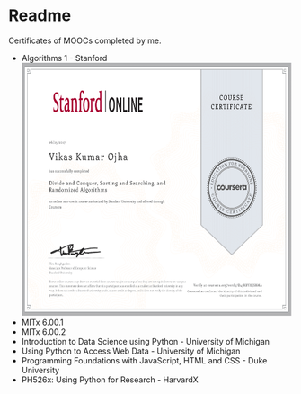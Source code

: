 # Readme
Certificates of MOOCs completed by me. <br>
<ul>
<li> Algorithms 1 - Stanford
<img src="/Algorithms 1- Stanford-1.png" width = "650" height= "450">
<li> MITx 6.00.1
<li> MITx 6.00.2
<li> Introduction to Data Science using Python - University of Michigan
<li> Using Python to Access Web Data - University of Michigan
<li> Programming Foundations with JavaScript, HTML and CSS - Duke University
<li> PH526x: Using Python for Research - HarvardX
</ul>